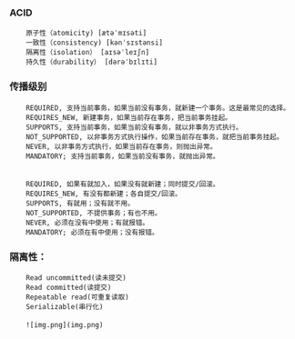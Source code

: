 ###  ACID
    	原子性（atomicity) [ætəˈmɪsəti]
    	一致性（consistency) [kənˈsɪstənsi]
    	隔离性（isolation） [aɪsəˈleɪʃn]
    	持久性（durability） [dərəˈbɪlɪti]

### 传播级别
        REQUIRED, 支持当前事务，如果当前没有事务，就新建一个事务。这是最常见的选择。
        REQUIRES_NEW, 新建事务，如果当前存在事务，把当前事务挂起。
        SUPPORTS, 支持当前事务，如果当前没有事务，就以非事务方式执行。
        NOT_SUPPORTED, 以非事务方式执行操作，如果当前存在事务，就把当前事务挂起。
        NEVER, 以非事务方式执行，如果当前存在事务，则抛出异常。
        MANDATORY; 支持当前事务，如果当前没有事务，就抛出异常。


        REQUIRED, 如果有就加入，如果没有就新建；同时提交/回滚。
        REQUIRES_NEW, 有没有都新建；各自提交/回滚。
        SUPPORTS, 有就用；没有就不用。
        NOT_SUPPORTED, 不提供事务；有也不用。
        NEVER, 必须在没有中使用；有就报错。
        MANDATORY; 必须在有中使用；没有报错。

### 隔离性：

        Read uncommitted(读未提交)
        Read committed(读提交)
        Repeatable read(可重复读取)
        Serializable(串行化)

        ![img.png](img.png)